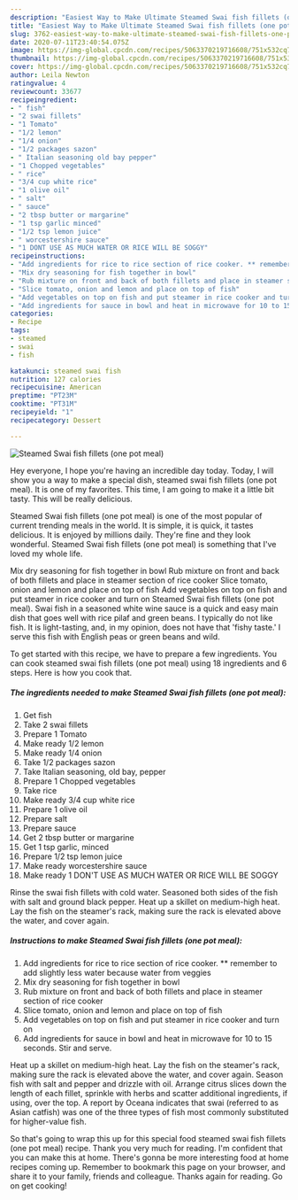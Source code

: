 ```yaml
---
description: "Easiest Way to Make Ultimate Steamed Swai fish fillets (one pot meal)"
title: "Easiest Way to Make Ultimate Steamed Swai fish fillets (one pot meal)"
slug: 3762-easiest-way-to-make-ultimate-steamed-swai-fish-fillets-one-pot-meal
date: 2020-07-11T23:40:54.075Z
image: https://img-global.cpcdn.com/recipes/5063370219716608/751x532cq70/steamed-swai-fish-fillets-one-pot-meal-recipe-main-photo.jpg
thumbnail: https://img-global.cpcdn.com/recipes/5063370219716608/751x532cq70/steamed-swai-fish-fillets-one-pot-meal-recipe-main-photo.jpg
cover: https://img-global.cpcdn.com/recipes/5063370219716608/751x532cq70/steamed-swai-fish-fillets-one-pot-meal-recipe-main-photo.jpg
author: Leila Newton
ratingvalue: 4
reviewcount: 33677
recipeingredient:
- " fish"
- "2 swai fillets"
- "1 Tomato"
- "1/2 lemon"
- "1/4 onion"
- "1/2 packages sazon"
- " Italian seasoning old bay pepper"
- "1 Chopped vegetables"
- " rice"
- "3/4 cup white rice"
- "1 olive oil"
- " salt"
- " sauce"
- "2 tbsp butter or margarine"
- "1 tsp garlic minced"
- "1/2 tsp lemon juice"
- " worcestershire sauce"
- "1 DONT USE AS MUCH WATER OR RICE WILL BE SOGGY"
recipeinstructions:
- "Add ingredients for rice to rice section of rice cooker. ** remember to add slightly less water because water from veggies"
- "Mix dry seasoning for fish together in bowl"
- "Rub mixture on front and back of both fillets and place in steamer section of rice cooker"
- "Slice tomato, onion and lemon and place on top of fish"
- "Add vegetables on top on fish and put steamer in rice cooker and turn on"
- "Add ingredients for sauce in bowl and heat in microwave for 10 to 15 seconds. Stir and serve."
categories:
- Recipe
tags:
- steamed
- swai
- fish

katakunci: steamed swai fish 
nutrition: 127 calories
recipecuisine: American
preptime: "PT23M"
cooktime: "PT31M"
recipeyield: "1"
recipecategory: Dessert

---
```



![Steamed Swai fish fillets (one pot meal)](https://img-global.cpcdn.com/recipes/5063370219716608/751x532cq70/steamed-swai-fish-fillets-one-pot-meal-recipe-main-photo.jpg)

Hey everyone, I hope you're having an incredible day today. Today, I will show you a way to make a special dish, steamed swai fish fillets (one pot meal). It is one of my favorites. This time, I am going to make it a little bit tasty. This will be really delicious.

Steamed Swai fish fillets (one pot meal) is one of the most popular of current trending meals in the world. It is simple, it is quick, it tastes delicious. It is enjoyed by millions daily. They're fine and they look wonderful. Steamed Swai fish fillets (one pot meal) is something that I've loved my whole life.

Mix dry seasoning for fish together in bowl Rub mixture on front and back of both fillets and place in steamer section of rice cooker Slice tomato, onion and lemon and place on top of fish Add vegetables on top on fish and put steamer in rice cooker and turn on Steamed Swai fish fillets (one pot meal). Swai fish in a seasoned white wine sauce is a quick and easy main dish that goes well with rice pilaf and green beans. I typically do not like fish. It is light-tasting, and, in my opinion, does not have that &#39;fishy taste.&#39; I serve this fish with English peas or green beans and wild.


To get started with this recipe, we have to prepare a few ingredients. You can cook steamed swai fish fillets (one pot meal) using 18 ingredients and 6 steps. Here is how you cook that.

<!--inarticleads1-->

##### The ingredients needed to make Steamed Swai fish fillets (one pot meal):

1. Get  fish
1. Take 2 swai fillets
1. Prepare 1 Tomato
1. Make ready 1/2 lemon
1. Make ready 1/4 onion
1. Take 1/2 packages sazon
1. Take  Italian seasoning, old bay, pepper
1. Prepare 1 Chopped vegetables
1. Take  rice
1. Make ready 3/4 cup white rice
1. Prepare 1 olive oil
1. Prepare  salt
1. Prepare  sauce
1. Get 2 tbsp butter or margarine
1. Get 1 tsp garlic, minced
1. Prepare 1/2 tsp lemon juice
1. Make ready  worcestershire sauce
1. Make ready 1 DON&#39;T USE AS MUCH WATER OR RICE WILL BE SOGGY


Rinse the swai fish fillets with cold water. Seasoned both sides of the fish with salt and ground black pepper. Heat up a skillet on medium-high heat. Lay the fish on the steamer&#39;s rack, making sure the rack is elevated above the water, and cover again. 

<!--inarticleads2-->

##### Instructions to make Steamed Swai fish fillets (one pot meal):

1. Add ingredients for rice to rice section of rice cooker. ** remember to add slightly less water because water from veggies
1. Mix dry seasoning for fish together in bowl
1. Rub mixture on front and back of both fillets and place in steamer section of rice cooker
1. Slice tomato, onion and lemon and place on top of fish
1. Add vegetables on top on fish and put steamer in rice cooker and turn on
1. Add ingredients for sauce in bowl and heat in microwave for 10 to 15 seconds. Stir and serve.


Heat up a skillet on medium-high heat. Lay the fish on the steamer&#39;s rack, making sure the rack is elevated above the water, and cover again. Season fish with salt and pepper and drizzle with oil. Arrange citrus slices down the length of each fillet, sprinkle with herbs and scatter additional ingredients, if using, over the top. A report by Oceana indicates that swai (referred to as Asian catfish) was one of the three types of fish most commonly substituted for higher-value fish. 

So that's going to wrap this up for this special food steamed swai fish fillets (one pot meal) recipe. Thank you very much for reading. I'm confident that you can make this at home. There's gonna be more interesting food at home recipes coming up. Remember to bookmark this page on your browser, and share it to your family, friends and colleague. Thanks again for reading. Go on get cooking!
